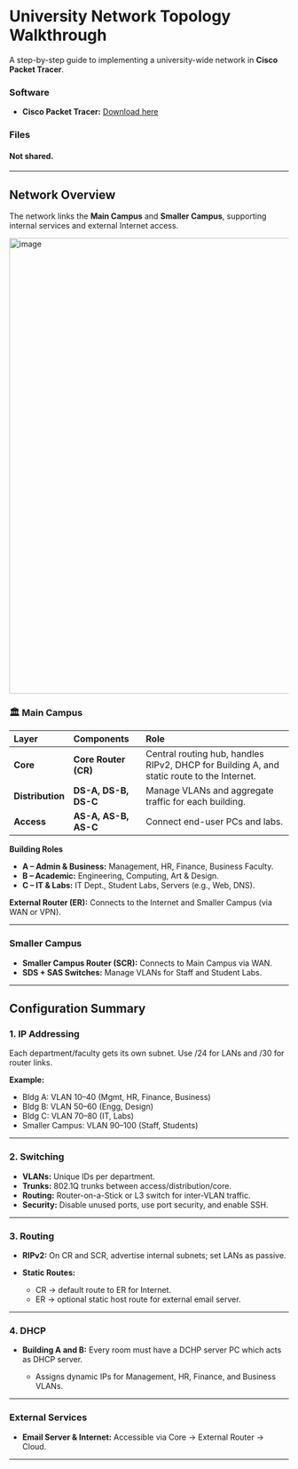 #  University Network Topology Walkthrough

A step-by-step guide to implementing a university-wide network in **Cisco Packet Tracer**.

### Software

* **Cisco Packet Tracer:** [Download here](https://www.netacad.com/resources/lab-downloads)

### Files

#### Not shared.
---

## Network Overview

The network links the **Main Campus** and **Smaller Campus**, supporting internal services and external Internet access.

<img width="1898" height="820" alt="image" src="https://github.com/user-attachments/assets/4dffea17-15eb-417e-92f7-63624893b9b8" />


### 🏛️ Main Campus

| Layer            | Components           | Role                                                                                       |
| :--------------- | :------------------- | :----------------------------------------------------------------------------------------- |
| **Core**         | **Core Router (CR)** | Central routing hub, handles RIPv2, DHCP for Building A, and static route to the Internet. |
| **Distribution** | **DS-A, DS-B, DS-C** | Manage VLANs and aggregate traffic for each building.                                      |
| **Access**       | **AS-A, AS-B, AS-C** | Connect end-user PCs and labs.                                                             |

**Building Roles**

* **A – Admin & Business:** Management, HR, Finance, Business Faculty.
* **B – Academic:** Engineering, Computing, Art & Design.
* **C – IT & Labs:** IT Dept., Student Labs, Servers (e.g., Web, DNS).

**External Router (ER):** Connects to the Internet and Smaller Campus (via WAN or VPN).

---

### Smaller Campus

* **Smaller Campus Router (SCR):** Connects to Main Campus via WAN.
* **SDS + SAS Switches:** Manage VLANs for Staff and Student Labs.

---

## Configuration Summary

### 1. IP Addressing

Each department/faculty gets its own subnet.
Use /24 for LANs and /30 for router links.

**Example:**

* Bldg A: VLAN 10–40 (Mgmt, HR, Finance, Business)
* Bldg B: VLAN 50–60 (Engg, Design)
* Bldg C: VLAN 70–80 (IT, Labs)
* Smaller Campus: VLAN 90–100 (Staff, Students)

---

### 2. Switching

* **VLANs:** Unique IDs per department.
* **Trunks:** 802.1Q trunks between access/distribution/core.
* **Routing:** Router-on-a-Stick or L3 switch for inter-VLAN traffic.
* **Security:** Disable unused ports, use port security, and enable SSH.

---

### 3. Routing

* **RIPv2:** On CR and SCR, advertise internal subnets; set LANs as passive.
* **Static Routes:**

  * CR → default route to ER for Internet.
  * ER → optional static host route for external email server.

---

### 4. DHCP

* **Building A and B:** Every room must have a DCHP server PC which acts as DHCP server.

  * Assigns dynamic IPs for Management, HR, Finance, and Business VLANs.

---

### External Services

* **Email Server & Internet:** Accessible via Core → External Router → Cloud.

---
